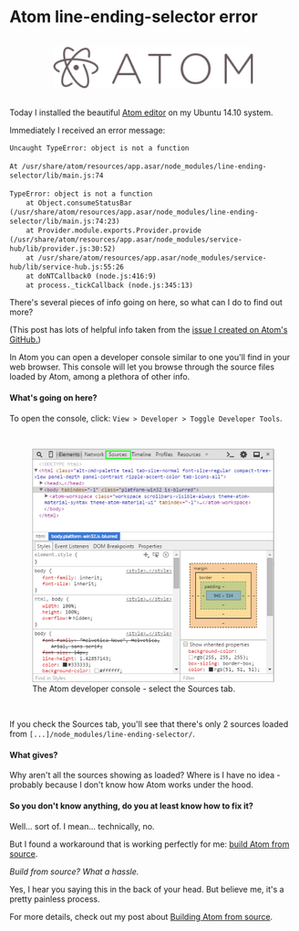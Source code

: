 

# Atom line-ending-selector error

<br/>
<center>
<a href='http://www.atom.io'><img class='img-responsive' style='width: 25em;' src='./images/atomeditor.png' alt="Get Atom!"/></a>
</center>
<br/>

Today I installed the beautiful [Atom editor](http://www.atom.io/) on my Ubuntu 14.10 system.

Immediately I received an error message:
```
Uncaught TypeError: object is not a function

At /usr/share/atom/resources/app.asar/node_modules/line-ending-selector/lib/main.js:74

TypeError: object is not a function
    at Object.consumeStatusBar (/usr/share/atom/resources/app.asar/node_modules/line-ending-selector/lib/main.js:74:23)
    at Provider.module.exports.Provider.provide (/usr/share/atom/resources/app.asar/node_modules/service-hub/lib/provider.js:30:52)
    at /usr/share/atom/resources/app.asar/node_modules/service-hub/lib/service-hub.js:55:26
    at doNTCallback0 (node.js:416:9)
    at process._tickCallback (node.js:345:13)
```

There's several pieces of info going on here, so what can I do to find out more?

(This post has lots of helpful info taken from the [issue I created on Atom's GitHub.](https://github.com/atom/line-ending-selector/issues/9))

In Atom you can open a developer console similar to one you'll find in your web browser.
This console will let you browse through the source files loaded by Atom, among a plethora of other info.

#### What's going on here?

To open the console, click: `View > Developer > Toggle Developer Tools`.

<br/>

<figure style="max-width: 40em;" class="figure center-block">
    <a href="./images/atom_devconsole.png">
        <img class='img-responsive' src="./images/atom_devconsole.png" />
    </a>
    <figcaption class="figure-caption">
        The Atom developer console - select the Sources tab.
    </figcaption>
</figure>

<br/>

If you check the Sources tab, you'll see that there's only 2 sources loaded from `[...]/node_modules/line-ending-selector/`.

#### What gives?

Why aren't all the sources showing as loaded?
Where is
I have no idea - probably because I don't know how Atom works under the hood.

#### So you don't know anything, do you at least know how to fix it?

Well... sort of.
I mean... technically, no.

But I found a workaround that is working perfectly for me: [build Atom from source](https://github.com/atom/atom/tree/master/docs/build-instructions).

<i>Build from source? What a hassle.</i>

Yes, I hear you saying this in the back of your head.
But believe me, it's a pretty painless process.

For more details, check out my post about [Building Atom from source](/markdown/build_atom).
